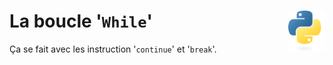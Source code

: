 # **La boucle '`While`'**<a href="../../../"><img align="right" src="../../../assets/Python-logo-notext.svg" alt="Python" height="64px"></a>
Ça se fait avec les instruction '`continue`' et '`break`'.